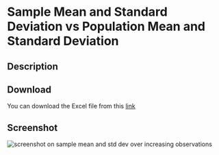 # Sample Mean and Standard Deviation vs Population Mean and Standard Deviation

## Description



## Download
You can download the Excel file from this [link]()

## Screenshot
![screenshot on sample mean and std dev over increasing observations](screenshots/screenshot01.png)